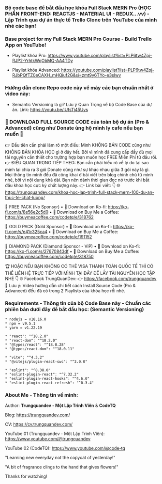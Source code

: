 ### Bộ code base để bắt đầu học khóa Full Stack MERN Pro (HỌC PHẦN FRONT-END: REACTJS - MATERIAL UI - REDUX...vv) - Lập Trình qua dự án thực tế Trello Clone trên YouTube của mình nhé các bạn!
### Base project for my Full Stack MERN Pro Course - Build Trello App on YouTube!

- Playlist khóa Pro: https://www.youtube.com/playlist?list=PLP6tw4Zpj-RJP2-YrhtkWqObMQ-AA4TDy

- Playlist khóa Advanced: https://youtube.com/playlist?list=PLP6tw4Zpj-RJbPQfTZ0eCAXH_mHQiuf2G&si=zmt9y6TYo-e3sIwv

### Hướng dẫn clone Repo code này về máy các bạn chuẩn nhất ở video này:

- Semantic Versioning là gì? Lưu ý Quan Trọng về bộ Code Base của dự án. Link: https://youtu.be/lUfsTj45Uys

### 🎁 DOWNLOAD FULL SOURCE CODE của toàn bộ dự án (Pro & Advanced) cũng như Donate ủng hộ mình ly cafe nếu bạn muốn 🤝

👉 Đầu tiên cần phải làm rõ một điều: Mình KHÔNG BÁN CODE cũng như KHÔNG BÁN KHÓA HỌC gì ở đây hết. Bởi vì mình đã cung cấp đầy đủ mọi tài nguyên cần thiết cho trường hợp bạn muốn học FREE Miễn Phí từ đầu rồi.
👉 ĐIỀU QUAN TRỌNG TIẾP THEO: Bạn cần phải hiểu rõ về lý do tại sao mình lại chia ra 3 gói Donate cũng như sự khác nhau giữa 3 gói này là gì. Mọi thông tin mình đều đã công khai ở bài viết trên blog chính chủ từ mình nhé, bởi vì nội dung khá dài. Bạn nên dành thời gian đọc nó trước khi bắt đầu khóa học cực kỳ chất lượng này.
👉 Link bài viết: 👇
🌐 https://trungquandev.com/khoa-hoc-lap-trinh-full-stack-mern-100-du-an-thuc-te-chat-luong/

🥉 FREE PACK (No Sponsor)
• 🌟 Download on Ko-fi: https://ko-fi.com/s/8e56e2c5d0
• 🌟 Download on Buy Me a Coffee: https://buymeacoffee.com/codetq/e/318762

🥈 GOLD PACK (Gold Sponsor)
• 🌟 Download on Ko-fi: https://ko-fi.com/s/e41c325ca4
• 🌟 Download on Buy Me a Coffee: https://buymeacoffee.com/codetq/e/191152

🥇 DIAMOND PACK (Diamond Sponsor - VIP)
• 🌟 Download on Ko-fi: https://ko-fi.com/s/27670843df
• 🌟 Download on Buy Me a Coffee: https://buymeacoffee.com/codetq/e/318750

🏆 HOẶC NẾU BẠN KHÔNG CÓ THẺ VISA THANH TOÁN QUỐC TẾ THÌ CÓ THỂ LIÊN HỆ TRỰC TIẾP VỚI MÌNH TẠI ĐÂY ĐỂ LẤY TÀI NGUYÊN HỌC TẬP NHÉ 👇
🌐 Facebook TrungQuanDev: 👉 https://facebook.com/trungquandev
👑 Lưu ý: Video hướng dẫn chi tiết cách Install Source Code (Pro & Advanced) đều đã có trong 2 Playlists của khóa học rồi nhé.

### Requirements - Thông tin của bộ Code Base này - Chuẩn các phiên bản dưới đây để bắt đầu học: (Semantic Versioning)

```
* nodejs = v18.16.0
* npm = v9.5.1
* yarn = v1.22.19

* "react": "^18.2.0"
* "react-dom": "^18.2.0"
* "@types/react": "^18.0.28"
* "@types/react-dom": "^18.0.11"

* "vite": "^4.3.2"
* "@vitejs/plugin-react-swc": "^3.0.0"

* "eslint": "^8.38.0"
* "eslint-plugin-react": "^7.32.2"
* "eslint-plugin-react-hooks": "^4.6.0"
* "eslint-plugin-react-refresh": "^0.3.4"
```

### About Me - Thông tin về mình:

Author: **Trungquandev - Một Lập Trình Viên** & **CodeTQ**

Blog: https://trungquandev.com/

CV: https://cv.trungquandev.com/

YouTube 01 (Trungquandev - Một Lập Trình Viên): https://www.youtube.com/@trungquandev

YouTube 02 (CodeTQ): https://www.youtube.com/@code-tq

"Learning new everyday not the copycat of yesterday!"

"A bit of fragrance clings to the hand that gives flowers!"

Thanks for watching!

